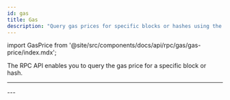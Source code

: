```yaml
---
id: gas
title: Gas
description: "Query gas prices for specific blocks or hashes using the NEAR RPC API."
---
```


import GasPrice from '@site/src/components/docs/api/rpc/gas/gas-price/index.mdx';

The RPC API enables you to query the gas price for a specific block or hash.

---
<GasPrice />
---
